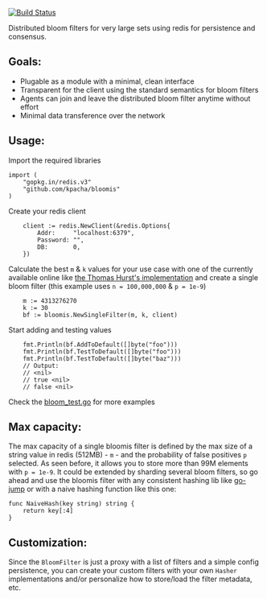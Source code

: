 [![Build Status](https://travis-ci.org/kpacha/bloomis.svg?branch=master)](https://travis-ci.org/kpacha/bloomis)

Distributed bloom filters for very large sets using redis for persistence and consensus.

## Goals:

+ Plugable as a module with a minimal, clean interface
+ Transparent for the client using the standard semantics for bloom filters
+ Agents can join and leave the distributed bloom filter anytime without effort
+ Minimal data transference over the network

## Usage:

Import the required libraries

```
import (
	"gopkg.in/redis.v3"
	"github.com/kpacha/bloomis"
)
```

Create your redis client

```
	client := redis.NewClient(&redis.Options{
		Addr:     "localhost:6379",
		Password: "",
		DB:       0,
	})
```

Calculate the best `m` & `k` values for your use case with one of the currently available online like [the Thomas Hurst's implementation](http://hur.st/bloomfilter?n=100000000&p=1.0E-9) and create a single bloom filter (this example uses `n = 100,000,000` & `p = 1e-9`)

```
	m := 4313276270
	k := 30
	bf := bloomis.NewSingleFilter(m, k, client)
```

Start adding and testing values

```
	fmt.Println(bf.AddToDefault([]byte("foo")))
	fmt.Println(bf.TestToDefault([]byte("foo")))
	fmt.Println(bf.TestToDefault([]byte("baz")))
	// Output:
	// <nil>
	// true <nil>
	// false <nil>
```

Check the [bloom_test.go](https://github.com/kpacha/bloomis/blob/master/bloom_test.go) for more examples

## Max capacity:

The max capacity of a single bloomis filter is defined by the max size of a string value in redis (512MB) - `m` - and the probability of false positives `p` selected. As seen before, it allows you to store more than 99M elements with `p = 1e-9`. It could be extended by sharding several bloom filters, so go ahead and use the bloomis filter with any consistent hashing lib like [go-jump](https://github.com/dgryski/go-jump) or with a naive hashing function like this one:

```
func NaiveHash(key string) string {
	return key[:4]
}
```

## Customization:

Since the `BloomFilter` is just a proxy with a list of filters and a simple config persistence, you can create your custom filters with your own `Hasher` implementations and/or personalize how to store/load the filter metadata, etc.
